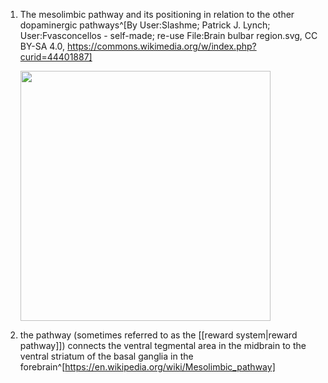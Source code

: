 1. The mesolimbic pathway and its positioning in relation to the other dopaminergic pathways^[By User:Slashme; Patrick J. Lynch; User:Fvasconcellos - self-made; re-use File:Brain bulbar region.svg, CC BY-SA 4.0, https://commons.wikimedia.org/w/index.php?curid=44401887]

	<img src="https://upload.wikimedia.org/wikipedia/commons/9/9d/Mesolimbic_pathway.svg" width="400" />
2. the pathway (sometimes referred to as the [[reward system|reward pathway]]) connects the ventral tegmental area in the midbrain to the ventral striatum of the basal ganglia in the forebrain^[https://en.wikipedia.org/wiki/Mesolimbic_pathway]